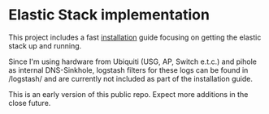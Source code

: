 # Elastic Stack implementation

This project includes a fast [installation](https://github.com/wixz/elastic_stack/blob/master/installation.md) guide focusing on getting the elastic stack up and running.

Since I'm using hardware from Ubiquiti (USG, AP, Switch e.t.c.) and pihole as internal DNS-Sinkhole, logstash filters for these logs can be found in /logstash/ and are currently not included as part of the installation guide.

This is an early version of this public repo. Expect more additions in the close future.
